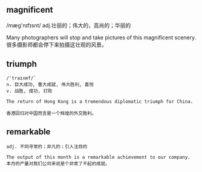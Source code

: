 ## magnificent
/mæɡ'nɪfɪsnt/
adj.壮丽的；伟大的，高尚的；华丽的

Many photographers will stop and take pictures of this magnificent scenery.
很多摄影师都会停下来拍摄这壮观的风景。

## triumph
```
/'traɪʌmf/`
n. 巨大成功, 重大成就, 伟大胜利, 喜悦
v. 战胜, 成功, 打败

The return of Hong Kong is a tremendous diplomatic triumph for China.

香港回归对中国而言是一个辉煌的外交胜利。
```

## remarkable
```
adj. 不同寻常的；非凡的；引人注目的

The output of this month is a remarkable achievement to our company.
本月的产量对我们公司来说是个非常了不起的成就。
```